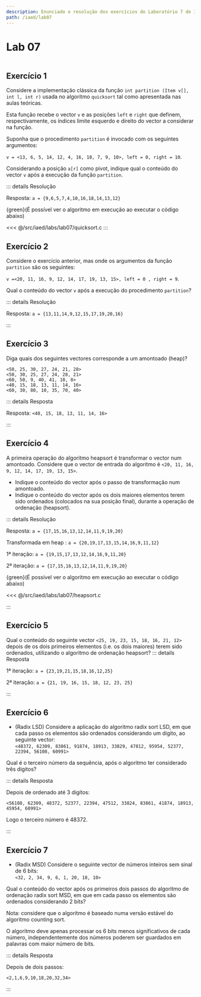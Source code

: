 ```yaml
---
description: Enunciado e resolução dos exercícios do Laboratório 7 de IAED
path: /iaed/lab07
---
```


# Lab 07

```toc

```

## Exercício 1

Considere a implementação clássica da função `int partition (Item v[], int l, int r)` usada no algoritmo `quicksort` tal como apresentada nas aulas teóricas.

Esta função recebe o vector `v` e as posições `left` e `right` que definem, respectivamente, os índices limite esquerdo e direito do vector a considerar na função.

Suponha que o procedimento `partition` é invocado com os seguintes argumentos:

`v = <13, 6, 5, 14, 12, 4, 16, 18, 7, 9, 10>, left = 0, right = 10`.

Considerando a posição `a[r]` como pivot, indique qual o conteúdo do vector `v` após a execução da função `partition`.

::: details Resolução

Resposta: `a = {9,6,5,7,4,10,16,18,14,13,12}`

{green}(É possível ver o algoritmo em execução ao executar o código abaixo)

<code-group>
<code-block
title="Quick Sort">
<<< @/src/iaed/labs/lab07/quicksort.c

</code-block>
</code-group>
:::

## Exercício 2

Considere o exercício anterior, mas onde os argumentos da função `partition` são os seguintes:

`v =<20, 11, 16, 9, 12, 14, 17, 19, 13, 15>, left = 0 , right = 9`.

Qual o conteúdo do vector `v` após a execução do procedimento `partition`?

::: details Resolução

Resposta: `a = {13,11,14,9,12,15,17,19,20,16}`

:::

## Exercício 3

Diga quais dos seguintes vectores corresponde a um amontoado (heap)?

`<50, 25, 30, 27, 24, 21, 28>`\
`<50, 30, 25, 27, 24, 28, 21>`\
`<60, 50, 9, 40, 41, 10, 8>`\
`<40, 15, 18, 13, 11, 14, 16>`\
`<60, 30, 80, 10, 35, 70, 40>`

::: details Resposta

Resposta: `<40, 15, 18, 13, 11, 14, 16>`

:::

## Exercício 4

A primeira operação do algoritmo heapsort é transformar o vector num amontoado. Considere que o vector de entrada do algoritmo é `<20, 11, 16, 9, 12, 14, 17, 19, 13, 15>`.

- Indique o conteúdo do vector após o passo de transformação num amontoado.
- Indique o conteúdo do vector após os dois maiores elementos terem sido ordenados (colocados na sua posição final), durante a operação de ordenação (heapsort).

::: details Resolução

Resposta: `a = {17,15,16,13,12,14,11,9,19,20}`

Transformada em heap : `a = {20,19,17,13,15,14,16,9,11,12}`

1ª iteração: `a = {19,15,17,13,12,14,16,9,11,20}`

2ª iteração: `a = {17,15,16,13,12,14,11,9,19,20}`

{green}(É possível ver o algoritmo em execução ao executar o código abaixo)

<code-group>
<code-block
title="Heap Sort">
<<< @/src/iaed/labs/lab07/heapsort.c

</code-block>
</code-group>

:::

## Exercício 5

Qual o conteúdo do seguinte vector `<25, 19, 23, 15, 18, 16, 21, 12>` depois de os dois primeiros elementos (i.e. os dois maiores) terem sido ordenados, utilizando o algoritmo de ordenação heapsort?
::: details Resposta

1ª iteração: `a = {23,19,21,15,18,16,12,25}`

2ª iteração: `a = {21, 19, 16, 15, 18, 12, 23, 25}`

:::

## Exercício 6

- (Radix LSD) Considere a aplicação do algoritmo radix sort LSD, em que cada passo os elementos são ordenados considerando um dígito, ao seguinte vector:\
  `<48372, 62309, 83861, 91874, 18913, 33829, 47812, 95954, 52377, 22394, 56108, 60991>`

Qual é o terceiro número da sequência, após o algoritmo ter considerado três digitos?

::: details Resposta

Depois de ordenado até 3 digítos:

`<56108, 62309, 48372, 52377, 22394, 47512, 33824, 83861, 41874, 18913, 45954, 60991>`

Logo o terceiro número é 48372.

:::

## Exercício 7

- (Radix MSD) Considere o seguinte vector de números inteiros sem sinal de 6 bits:\
  `<32, 2, 34, 9, 6, 1, 20, 18, 10>`

Qual o conteúdo do vector após os primeiros dois passos do algoritmo de ordenação radix sort MSD, em que em cada passo os elementos são ordenados considerando 2 bits?

Nota: considere que o algoritmo é baseado numa versão estável do algoritmo counting sort.

O algoritmo deve apenas processar os 6 bits menos significativos de cada número, independentemente dos números poderem ser guardados em palavras com maior número de bits.

::: details Resposta

Depois de dois passos:

`<2,1,6,9,10,18,20,32,34>`

:::
